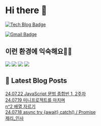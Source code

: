 # Hi there 👋

[![Tech Blog Badge](http://img.shields.io/badge/tistory-black?style=flat-square&logo=Tistory&link=https://codingpracticenote.tistory.com/)](https://codingpracticenote.tistory.com/)
	
[![Gmail Badge](https://img.shields.io/badge/Gmail-d14836?style=flat-square&logo=Gmail&logoColor=white&link=mailto:tkdrnr1215@gmail.com)](mailto:tkdrnr1215@gmail.com)

## 이런 환경에 익숙해요✍🏼

<img src="https://img.shields.io/badge/CSS3-1572B6?style=flat-square&logo=CSS3&logoColor=white"/> </t>
<img src="https://img.shields.io/badge/HTML5-E34F26?style=flat-square&logo=HTML5&logoColor=white"/> 
<img src="https://img.shields.io/badge/JavaScript-F7DF1E?style=flat-square&logo=JavaScript&logoColor=white"/>
<img src="https://img.shields.io/badge/TypeScript-3178C6?style=flat-square&logo=TypeScript&logoColor=white"/>

## 📕 Latest Blog Posts

<a href=https://codingpracticenote.tistory.com/267>24.07.22 JavaScript 문법 종합반 1, 2주차</a></br><a href=https://codingpracticenote.tistory.com/266>24.07.19 미니프로젝트를 마치며</a></br><a href=https://codingpracticenote.tistory.com/265>n^2 배열 자르기</a></br><a href=https://codingpracticenote.tistory.com/264>24.07.18 async try {await} catch() / Promise</a></br><a href=https://codingpracticenote.tistory.com/263>제리_인사</a></br>